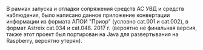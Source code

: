В рамках запуска и отладки сопряжения средств АС УВД и средств наблюдения, 
было написано данное приложение конвертации информации из формата АПОИ "Приор" (условно cat.001 и cat.002), 
в формат Astreix cat.034 и cat.048.
2017 г. (вероятно не финальная версия, также этот проект был портирован на Java для развертывания на Raspberry, вероятно утерян).
